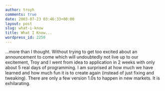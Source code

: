 ```yaml
---
author: troyh
comments: true
date: 2003-07-23 03:46:33+00:00
layout: post
slug: what-i-know
title: What I Know...
wordpress_id: 2250
---
```


...more than I thought.  Without trying to get too excited about an announcement to come which will undoubtedly not live up to our excitement, Troy and I went from idea to application in 2 weeks with only about 5 real days of programming.  I am surprised at how much we have learned and how much fun it is to create again (instead of just fixing and tweaking).  There are only a few version 1.0s to happen in new markets.  It is exhilarating.
